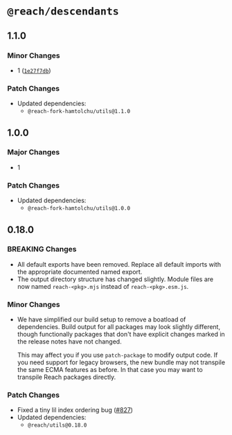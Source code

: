 # `@reach/descendants`

## 1.1.0

### Minor Changes

- 1 ([`1e27f7db`](https://github.com/seungjaey/reach-ui/commit/1e27f7dbe18bad51f364346727d767ba89d04c07))

### Patch Changes

- Updated dependencies:
  - `@reach-fork-hamtolchu/utils@1.1.0`

## 1.0.0

### Major Changes

- 1

### Patch Changes

- Updated dependencies:
  - `@reach-fork-hamtolchu/utils@1.0.0`

## 0.18.0

### BREAKING Changes

- All default exports have been removed. Replace all default imports with the appropriate documented named export.
- The output directory structure has changed slightly. Module files are now named `reach-<pkg>.mjs` instead of `reach-<pkg>.esm.js`.

### Minor Changes

- We have simplified our build setup to remove a boatload of dependencies. Build output for all packages may look slightly different, though functionally packages that don't have explicit changes marked in the release notes have not changed.

  This may affect you if you use `patch-package` to modify output code. If you need support for legacy browsers, the new bundle may not transpile the same ECMA features as before. In that case you may want to transpile Reach packages directly.

### Patch Changes

- Fixed a tiny lil index ordering bug ([#827](https://github.com/reach/reach-ui/pull/827))
- Updated dependencies:
  - `@reach/utils@0.18.0`
